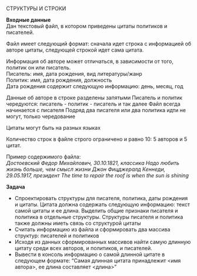  СТРУКТУРЫ И СТРОКИ

**Входные данные**  
Дан текстовый файл, в котором приведены цитаты политиков и писателей.

Файл имеет следующий формат: сначала идет строка с информацией об авторе цитаты, следующей строкой идет сама цитата.

Информация об авторе может отличаться, в зависимости от того, политик он или писатель.  
Писатель: имя, дата рождения, вид литературы/жанр  
Политик:  имя, дата рождения, должность  
Дата рождения содержит следующую информацию: день, месяц, год

Данные об авторе в строке разделены запятыми
Писатель и политик чередуются: писатель - политик - писатель и так далее
Файл всегда начинается с писателя
Подряд два писателя или два политика идти не могут, только чередование

Цитаты могут быть на разных языках

Количество строк в файле строго ограничено и равно 10: 5 авторов и 5 цитат.

Пример содержимого файла:  
*Достоевский Федор Михайлович, 30.10.1821, классика
Надо любить жизнь больше, чем смысл жизни
Джон Фицджералд Кеннеди, 29.05.1917, президент
The time to repair the roof is when the sun is shining*

**Задача**  
* Спроектировать структуры для писателя, политика, даты рождения и цитаты. Цитата должна содержать следующую информацию: текст самой цитаты и ее длина. Выделить общие признаки писателя и политика в отдельные структуры. Структуры писателя и политика также должны иметь связь со структурой цитаты
* Считать информацию из файла и сформировать два массива структур: писателей и политиков
* Исходя из данных сформированных массивов найти самую длинную цитату среди всех авторов, и политиков, и писателей.
* Вывести в консоль информацию о самой длинной цитате в следующем формате: “Самая длинная цитата принадлежит <имя автора>, ее длина составляет <длина>”